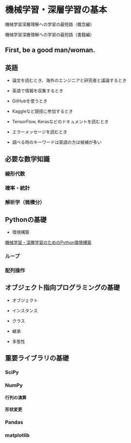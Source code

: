
# 機械学習・深層学習の基本

機械学習深層理解への学習の最短路（概念編）

機械学習深層理解への学習の最短路（書籍編）

## First, be a good man/woman.

## 英語

* 論文を読むとき、海外のエンジニアと研究者と議論するとき

* 英語で情報を収集するとき

* GitHubを使うとき

* Kaggleなど競技に参加するとき

* TensorFlow, Kerasなどのドキュメントを読むとき

* エラーメッセージを読むとき

* 調べる時のキーワードは英語の方は候補が多い

## 必要な数学知識

### 線形代数

### 確率・統計

### 解析学（微積分）

## Pythonの基礎

* 環境構築

[機械学習・深層学習のためのPython環境構築](https://kokensha.xyz/ml/anaconda-install-to-pc-for-machine-learning-and-deep-learning/)

### ループ

### 配列操作

## オブジェクト指向プログラミングの基礎

* オブジェクト

* インスタンス

* クラス

* 継承

* 多態性

## 重要ライブラリの基礎

### SciPy

### NumPy

#### 行列の演算

#### 形状変更

### Pandas

### matplotlib
